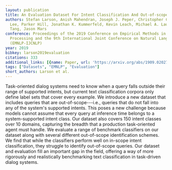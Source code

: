 ```yaml
---
layout: publication
title: An Evaluation Dataset For Intent Classification And Out-of-scope Prediction
authors: Stefan Larson, Anish Mahendran, Joseph J. Peper, Christopher Clarke, Andrew
  Lee, Parker Hill, Jonathan K. Kummerfeld, Kevin Leach, Michael A. Laurenzano, Lingjia
  Tang, Jason Mars
conference: Proceedings of the 2019 Conference on Empirical Methods in Natural Language
  Processing and the 9th International Joint Conference on Natural Language Processing
  (EMNLP-IJCNLP)
year: 2019
bibkey: larson2019evaluation
citations: 333
additional_links: [{name: Paper, url: 'https://arxiv.org/abs/1909.02027'}]
tags: ["Datasets", "EMNLP", "Evaluation"]
short_authors: Larson et al.
---
```

Task-oriented dialog systems need to know when a query falls outside their
range of supported intents, but current text classification corpora only define
label sets that cover every example. We introduce a new dataset that includes
queries that are out-of-scope---i.e., queries that do not fall into any of the
system's supported intents. This poses a new challenge because models cannot
assume that every query at inference time belongs to a system-supported intent
class. Our dataset also covers 150 intent classes over 10 domains, capturing
the breadth that a production task-oriented agent must handle. We evaluate a
range of benchmark classifiers on our dataset along with several different
out-of-scope identification schemes. We find that while the classifiers perform
well on in-scope intent classification, they struggle to identify out-of-scope
queries. Our dataset and evaluation fill an important gap in the field,
offering a way of more rigorously and realistically benchmarking text
classification in task-driven dialog systems.